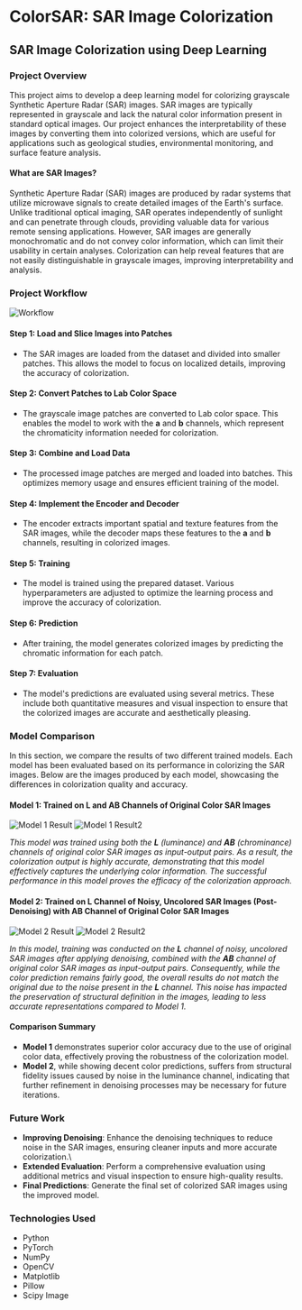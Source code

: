 # ColorSAR: SAR Image Colorization

## SAR Image Colorization using Deep Learning

### Project Overview
This project aims to develop a deep learning model for colorizing grayscale Synthetic Aperture Radar (SAR) images. SAR images are typically represented in grayscale and lack the natural color information present in standard optical images. Our project enhances the interpretability of these images by converting them into colorized versions, which are useful for applications such as geological studies, environmental monitoring, and surface feature analysis.

#### **What are SAR Images?**
Synthetic Aperture Radar (SAR) images are produced by radar systems that utilize microwave signals to create detailed images of the Earth's surface. Unlike traditional optical imaging, SAR operates independently of sunlight and can penetrate through clouds, providing valuable data for various remote sensing applications. However, SAR images are generally monochromatic and do not convey color information, which can limit their usability in certain analyses. Colorization can help reveal features that are not easily distinguishable in grayscale images, improving interpretability and analysis.


### **Project Workflow**

![Workflow](https://github.com/user-attachments/assets/6e280a7a-e9fd-4fc4-b810-4fddf56a57cd)


#### **Step 1: Load and Slice Images into Patches**
- The SAR images are loaded from the dataset and divided into smaller patches. This allows the model to focus on localized details, improving the accuracy of colorization.

#### **Step 2: Convert Patches to Lab Color Space**
- The grayscale image patches are converted to Lab color space. This enables the model to work with the **a** and **b** channels, which represent the chromaticity information needed for colorization.

#### **Step 3: Combine and Load Data**
- The processed image patches are merged and loaded into batches. This optimizes memory usage and ensures efficient training of the model.

#### **Step 4: Implement the Encoder and Decoder**
- The encoder extracts important spatial and texture features from the SAR images, while the decoder maps these features to the **a** and **b** channels, resulting in colorized images.

#### **Step 5: Training**
- The model is trained using the prepared dataset. Various hyperparameters are adjusted to optimize the learning process and improve the accuracy of colorization.

#### **Step 6: Prediction**
- After training, the model generates colorized images by predicting the chromatic information for each patch.

#### **Step 7: Evaluation**
- The model's predictions are evaluated using several metrics. These include both quantitative measures and visual inspection to ensure that the colorized images are accurate and aesthetically pleasing.

### **Model Comparison**

In this section, we compare the results of two different trained models. Each model has been evaluated based on its performance in colorizing the SAR images. Below are the images produced by each model, showcasing the differences in colorization quality and accuracy.

#### **Model 1: Trained on L and AB Channels of Original Color SAR Images**

![Model 1 Result](https://github.com/user-attachments/assets/df049178-7010-4e2a-ba98-065e963bdaa7)
![Model 1 Result2](https://github.com/user-attachments/assets/6fabe51c-476c-4f10-b8f7-4c93e31534c1)


*This model was trained using both the **L** (luminance) and **AB** (chrominance) channels of original color SAR images as input-output pairs. As a result, the colorization output is highly accurate, demonstrating that this model effectively captures the underlying color information. The successful performance in this model proves the efficacy of the colorization approach.*

#### **Model 2: Trained on L Channel of Noisy, Uncolored SAR Images (Post-Denoising) with AB Channel of Original Color SAR Images**

![Model 2 Result](https://github.com/user-attachments/assets/e5716ae3-d267-40d2-ab6c-a369d55c7f9f)
![Model 2 Result2](https://github.com/user-attachments/assets/377bdffa-ca74-44a2-b93b-7802f9c1b6e2)


*In this model, training was conducted on the **L** channel of noisy, uncolored SAR images after applying denoising, combined with the **AB** channel of original color SAR images as input-output pairs. Consequently, while the color prediction remains fairly good, the overall results do not match the original due to the noise present in the **L** channel. This noise has impacted the preservation of structural definition in the images, leading to less accurate representations compared to Model 1.*

#### **Comparison Summary**
- **Model 1** demonstrates superior color accuracy due to the use of original color data, effectively proving the robustness of the colorization model.
- **Model 2**, while showing decent color predictions, suffers from structural fidelity issues caused by noise in the luminance channel, indicating that further refinement in denoising processes may be necessary for future iterations.

### **Future Work**
- **Improving Denoising**: Enhance the denoising techniques to reduce noise in the SAR images, ensuring cleaner inputs and more accurate colorization.\
- **Extended Evaluation**: Perform a comprehensive evaluation using additional metrics and visual inspection to ensure high-quality results.
- **Final Predictions**: Generate the final set of colorized SAR images using the improved model.
 
### **Technologies Used**
- Python
- PyTorch
- NumPy
- OpenCV
- Matplotlib 
- Pillow
- Scipy Image
